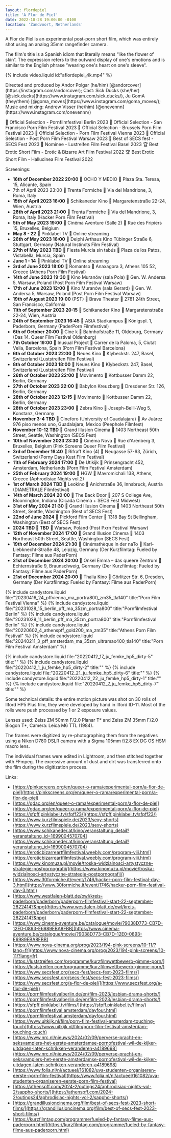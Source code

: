 ```yaml
---
layout: flordepiel
title: 'A Flor de Piel'
date: 2022-10-28 19:00:00 -0100
location: 'Zandvoort, Netherlands'
---
```


<p>A Flor de Piel is an experimental post-porn short film, which was entirely shot using an analog 35mm rangefinder camera.</p>

<p>The film's title is a Spanish idiom that literally means “like the flower of skin“. The expression refers to the outward display of one's emotions and is similar to the English phrase “wearing one&apos;s heart on one&apos;s sleeve“.</p>

{% include video.liquid id:"aflordepiel_4k.mp4" %}

<p>Directed and produced by Andor Polgar (he/him) [@andorcover](https://instagram.com/andorcover); Cast: Sick Ducks (she/her) [@sick.ducks](https://www.instagram.com/sick.ducks/), Ju GomA (they/them) [@goma_moves](https://www.instagram.com/goma_moves/); Music and mixing: Andrew Visser (he/him) [@onevennn](https://www.instagram.com/onevennn/)<p>

<p>🌿 Official Selection - Pornfilmfestival Berlin 2023
🌿 Official Selection - San Francisco Porn Film Festival 2023
🌿 Official Selection - Brussels Porn Film Festival 2023
🌿 Official Selection - Porn Film Festival Vienna 2023
🌿 Official Selection - Post Porn Film Festival Warsaw 2023
🏅 Best of SECS fest - SECS Fest 2023
🏅 Nominee - Lustreifen Film Festival Basel 2023
🏆 Best Erotic Short Film - Erotic & Bizarre Art Film Festival 2022
🏆 Best Erotic Short Film - Hallucinea Film Festival 2022</p>

Screenings:<br />
- <strong>16th of December 2022 20:00</strong> 🎦 OCHO Y MEDIO 📍 Plaza Sta. Teresa, 15, Alicante, Spain
- 7th of April 2023 23:00</strong> 🎦 Trenta Formiche 📍 Via del Mandrione, 3, Roma, Italy
- <strong>15th of April 2023 16:00</strong> 🎦 Schikaneder Kino 📍 Margaretenstraße 22-24, Wien, Austria
- <strong>28th of April 2023 21:00</strong> 🎦 Trenta Formiche 📍 Via del Mandrione, 3, Roma, Italy (Hacker Porn Film Festival)
- <strong>5th of May 2023 19:00</strong> 🎦 Cinéma Aventure (Salle 2) 📍 Rue des Fripiers 15, Bruxelles, Belgium
- <strong>May 8 - 22</strong> 🎦 Pinklabel TV 📍 Online streaming
- <strong>26th of May 2023 16:00</strong> 🎦 Delphi Arthaus Kino Tübinger Straße 6, Stuttgart, Germany (Natural Instincts Film Festival)
- <strong>27th of May 2023 TBD</strong> 🎦 Fiesta Murcia sin tabús 📍 Plaza de los Patos, Vistabella, Murcia, Spain
- <strong>June 1 - 14</strong> 🎦 Pinklabel TV 📍 Online streaming
- <strong>3rd of June 2023 18:00</strong> 🎦 Romantso 📍 Anaxagora 3, Athens 105 52, Greece (Athens Porn Film Festival)
- <strong>14th of June 2023 19:30</strong> 🎦 Kino Muranów (sala Pola) 📍 Gen. W. Andersa 5, Warsaw, Poland (Post Porn Film Festival Warsaw)
- <strong>17th of June 2023 12:00</strong> 🎦 Kino Muranów (sala Gerard) 📍 Gen. W. Andersa 5, Warsaw, Poland (Post Porn Film Festival Warsaw)
- <strong>19th of August 2023 19:00</strong> (PST) 🎦 Brava Theater 📍 2781 24th Street, San Francisco, California
- <strong>11th of September 2023 20:15</strong> 🎦 Schikaneder Kino 📍 Margaretenstraße 22-24, Wien, Austria
- <strong>24th of September 2023 16:45</strong> 🎦 AStA Stadkampus 📍 Königspl. 1, Paderborn, Germany (PaderPorn Filmfestival)
- <strong>6th of October 20:00</strong> 🎦 Cine k 📍 Bahnhofstraße 11, Oldeburg, Germany (Das 14. Queer Film Festival Oldenburg)
- <strong>7th October 19:00</strong> 🎦 Inusual Project 📍 Carrer de la Paloma, 5, Ciutat Vella, Barcelona, Spain (Porn Film Festival Barcelona)
- <strong>6th of October 2023 22:00</strong> 🎦 Neues Kino 📍 Klybeckstr. 247, Basel, Switzerland (Luststreifen Film Festival)
- <strong>8th of October 2023 18:00</strong> 🎦 Neues Kino 📍 Klybeckstr. 247, Basel, Switzerland (Luststreifen Film Festival)
- <strong>26th of October 2023 22:00</strong> 🎦 Movimento 📍 Kottbusser Damm 22, Berlin, Germany
- <strong>27th of October 2023 22:00</strong> 🎦 Babylon Kreuzberg 📍 Dresdener Str. 126, Berlin, Germany
- <strong>28th of October 2023 12:15</strong> 🎦 Movimento 📍 Kottbusser Damm 22, Berlin, Germany
- <strong>28th of October 2023 23:00</strong> 🎦 Zebra Kino 📍 Joseph-Belli-Weg 5, Konstanz, Germany
- <strong>November 3-4 TBD</strong> 🎦 Cineforo (University of Guadalajara) 📍 Av Juárez 976 piso menos uno, Guadalajara, Mexico  (Peephole Filmfest)
- <strong>November 10-12 TBD</strong> 🎦 Grand Illusion Cinema 📍 1403 Northeast 50th Street, Seattle, Washington (SECS Fest)
- <strong>10th of November 2023 23:30</strong> 🎦 Cinéma Nova 📍 Rue d'Arenberg 3, Bruxelles, Belgium (Pink Screens Queer Film Festival)
- <strong>3rd of December 16:40</strong> 🎦 Rifraff Kino (4) 📍 Neugasse 57-63, Zürich, Switzerland (Porny Days Kust Film Festival)
- <strong>11th of February 2024 17:00</strong> 🎦 De Utikijk 📍 Prinsengracht 452, Amsterdam, Netherlands (Porn Film Festival Amsterdam)
- <strong>25th of February 2024 19:00</strong> 🎦 HGW 📍 Mavromichali 138, Athens, Greece (Aphrodisiac Nights vol.2)
- <strong>1st of March 2024 TBD</strong> 🎦 Leokino 📍 Anichstraße 36, Innsbruck, Austria (DIAMETRALE Filmfestival)
- <strong>14th of March 2024 20:00</strong> 🎦 The Back Door 📍 207 S College Ave, Bloomington, Indiana (Cicada Cinema + SECS Fest Midwest)
- <strong>31st of May 2024 21:30</strong> 🎦 Grand Illusion Cinema 📍 1403 Northeast 50th Street, Seattle, Washington (Best of SECS Fest)
- <strong>22nd of June 2024</strong> 🎦 Pickford Film Center 📍 1318 Bay St Bellingham, Washington (Best of SECS Fest)
- <strong>2024 TBD 🎦 TBD</strong> 📍 Warsaw, Poland (Post Pxrn Festival Warsaw)
- <strong>12th of November 2024 17:00</strong> 🎦 Grand Illusion Cinema 📍 1403 Northeast 50th Street, Seattle, Washington (SECS Fest)
- <strong>19th of December 2024 21:30</strong> 🎦 Cinémathèque in der naTo 📍 Karl-Liebknecht-Straße 48, Leipzig, Germany (Der Kurzfilmtag: Fueled by Fantasy: Filme aus PaderPorn) 
- <strong>21st of December 2024 20:00</strong> 🎦 Onkel Emma – das queere Zentrum 📍 Echternstraße 9, Braunschweig, Germany (Der Kurzfilmtag: Fueled by Fantasy: Filme aus PaderPorn)
- <strong>21st of December 2024 20:00</strong> 🎦 Thalia Kino 📍 Görlitzer Str. 6, Dresden, Germany (Der Kurzfilmtag: Fueled by Fantasy: Filme aus PaderPorn)

{% include candystore.liquid file:"20230416_24_pffvienna_ma_portra800_zm35_tla140" title:"Porn Film Festival Vienna" %}
{% include candystore.liquid file:"20231028_15_berlin_pff_ma_35zm_portra800" title:"Pornfilmfestival Berlin" %}
{% include candystore.liquid file:"20231028_11_berlin_pff_ma_35zm_portra800" title:"Pornfilmfestival Berlin" %}
{% include candystore.liquid file:"20220602_4_athenspff_gold200_ma_zm35" title:"Athens Porn Film Festival" %}
{% include candystore.liquid file:"20240211_3_pff_amsterdam_ma_35zm_ultramax400_tla140" title:"Porn Film Festival Amsterdam" %}

{% include candystore.liquid file:"20220412_17_ju_femke_hp5_dirty-5" title:"" %}
{% include candystore.liquid file:"20220412_1_ju_femke_hp5_dirty-2" title:"" %}
{% include candystore.liquid file:"20220412_21_ju_femke_hp5_dirty-6" title:"" %}
{% include candystore.liquid file:"20220412_22_ju_femke_hp5_dirty-1" title:"" %}
{% include candystore.liquid file:"20220412_7_ju_femke_hp5_dirty-7" title:"" %}

<p>Some technical details: the entire motion picture was shot on 30 rolls of Ilford HP5 Plus film, they were developed by hand in Ilford ID-11. Most of the rolls were push processed by 1 or 2 exposure values.</p>

<p>Lenses used: Zeiss ZM 50mm F/2.0 Planar T* and Zeiss ZM 35mm F/2.0 Biogon T*, Camera: Leica M6 TTL (1984).</p>

<p>The frames were digitized by re-photographing them from the negatives using a Nikon D780 DSLR camera with a Sigma 105mm f/2.8 EX DG OS HSM macro lens.</p>

<p>The individual frames were edited in Lightroom, and then stitched together with FFmpeg. The excessive amount of dust and dirt was transferred onto the film during the digitization process.</p>

Links:
- [https://pinkscreens.org/en/queer-o-rama/experimental-porn/a-flor-de-piel](https://pinkscreens.org/en/queer-o-rama/experimental-porn/a-flor-de-piel)
- [https://gdac.org/en/queer-o-rama/experimental-porn/a-flor-de-piel](https://gdac.org/en/queer-o-rama/experimental-porn/a-flor-de-piel)
- [https://sfpff.pinklabel.tv/sfpff23/](https://sfpff.pinklabel.tv/sfpff23/)
- [https://www.kurzfilmspiele.de/2023/sexy-shorts](https://www.kurzfilmspiele.de/2023/sexy-shorts)
- [https://www.schikaneder.at/kino/veranstaltung_detail?veranstaltung_id=1699004570704](https://www.schikaneder.at/kino/veranstaltung_detail?veranstaltung_id=1699004570704)
- [https://eroticbizarreartfilmfestival.weebly.com/program-viii.html](https://eroticbizarreartfilmfestival.weebly.com/program-viii.html)
- [https://www.kinomuza.pl/movie/troska-widzialnosci-artystyczne-strategie-postpornografii/](https://www.kinomuza.pl/movie/troska-widzialnosci-artystyczne-strategie-postpornografii/)
- [https://www.30formiche.it/event/1746/hacker-porn-film-festival-day-3.html](https://www.30formiche.it/event/1746/hacker-porn-film-festival-day-3.html)
- [https://www.westfalen-blatt.de/owl/kreis-paderborn/paderborn/paderporn-filmfestival-start-22-september-2822414?&npg](https://www.westfalen-blatt.de/owl/kreis-paderborn/paderborn/paderporn-filmfestival-start-22-september-2822414?&npg)
- [https://www.cinema-aventure.be/catalogue/movie/?9038D773-CB7D-12E0-0893-E6989EBA8FBB](https://www.cinema-aventure.be/catalogue/movie/?9038D773-CB7D-12E0-0893-E6989EBA8FBB)
- [https://www.nova-cinema.org/prog/2023/194-pink-screens/10-11/?lang=fr](https://www.nova-cinema.org/prog/2023/194-pink-screens/10-11/?lang=fr)
- [https://luststreifen.com/programme/kurzfilmwettbewerb-gimme-porn/](https://luststreifen.com/programme/kurzfilmwettbewerb-gimme-porn/)
- [https://www.secsfest.org/secs-fest/secs-fest-2023-films/](https://www.secsfest.org/secs-fest/secs-fest-2023-films/)
- [https://www.secsfest.org/a-flor-de-piel/](https://www.secsfest.org/a-flor-de-piel/)
- [https://pornfilmfestivalberlin.de/en/film-2023/lesbian-drama-shorts/](https://pornfilmfestivalberlin.de/en/film-2023/lesbian-drama-shorts/)
- [https://sfpff.pinklabel.tv/films/](https://sfpff.pinklabel.tv/films/)
- [https://pornfilmfestival.amsterdam/dayfour.html](https://pornfilmfestival.amsterdam/dayfour.html)
- [https://www.uitkijk.nl/film/porn-film-festival-amsterdam-touching-touch](https://www.uitkijk.nl/film/porn-film-festival-amsterdam-touching-touch)
- [https://www.nrc.nl/nieuws/2024/02/09/perverse-pracht-en-seksvampiers-het-eerste-amsterdamse-pornofestival-wil-de-kijker-uitdagen-laten-schrikken-veranderen-a4189698](https://www.nrc.nl/nieuws/2024/02/09/perverse-pracht-en-seksvampiers-het-eerste-amsterdamse-pornofestival-wil-de-kijker-uitdagen-laten-schrikken-veranderen-a4189698)
- [https://www.folia.nl/nl/actueel/161082/uva-studenten-organiseren-eerste-porn-film-festival](https://www.folia.nl/nl/actueel/161082/uva-studenten-organiseren-eerste-porn-film-festival)
- [https://athenspff.com/2024-2/outings24/aphrodisiac-nights-vol-2/sappho-shorts/](https://athenspff.com/2024-2/outings24/aphrodisiac-nights-vol-2/sappho-shorts/)
- [https://grandillusioncinema.org/film/best-of-secs-fest-2023-short-films/](https://grandillusioncinema.org/film/best-of-secs-fest-2023-short-films/)
- [https://kurzfilmtag.com/programme/fueled-by-fantasy-filme-aus-paderporn.html](https://kurzfilmtag.com/programme/fueled-by-fantasy-filme-aus-paderporn.html)